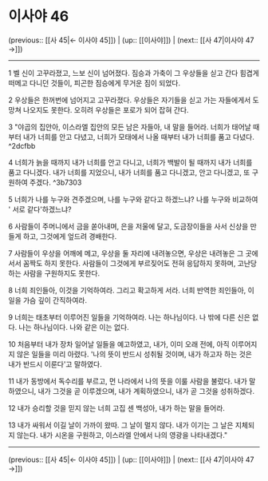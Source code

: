 # 이사야 46

(previous:: [[사 45|← 이사야 45]]) | (up:: [[이사야]]) | (next:: [[사 47|이사야 47 →]])

***


1 
벨 신이 고꾸라졌고, 느보 신이 넘어졌다. 짐승과 가축이 그 우상들을 싣고 간다 힘겹게 떠메고 다니던 것들이, 피곤한 짐승에게 무거운 짐이 되었다.


2 
우상들은 한꺼번에 넘어지고 고꾸라졌다. 우상들은 자기들을 싣고 가는 자들에게서 도망쳐 나오지도 못한다. 오히려 우상들은 포로가 되어 잡혀 간다.


3 
"야곱의 집안아, 이스라엘 집안의 모든 남은 자들아, 내 말을 들어라. 너희가 태어날 때부터 내가 너희를 안고 다녔고, 너희가 모태에서 나올 때부터 내가 너희를 품고 다녔다. ^2dcfbb


4 
너희가 늙을 때까지 내가 너희를 안고 다니고, 너희가 백발이 될 때까지 내가 너희를 품고 다니겠다. 내가 너희를 지었으니, 내가 너희를 품고 다니겠고, 안고 다니겠고, 또 구원하여 주겠다. ^3b7303


5 
너희가 나를 누구와 견주겠으며, 나를 누구와 같다고 하겠느냐? 나를 누구와 비교하여 ' 서로 같다'하겠느냐?


6 
사람들이 주머니에서 금을 쏟아내며, 은을 저울에 달고, 도금장이들을 사서 신상을 만들게 하고, 그것에게 엎드려 경배한다.


7 
사람들이 우상을 어깨에 메고, 우상을 둘 자리에 내려놓으면, 우상은 내려놓은 그 곳에 서서 꼼짝도 하지 못한다. 사람들이 그것에게 부르짖어도 전혀 응답하지 못하며, 고난당하는 사람을 구원하지도 못한다.


8 
너희 죄인들아, 이것을 기억하여라. 그리고 확고하게 서라. 너희 반역한 죄인들아, 이 일을 가슴 깊이 간직하여라.


9 
너희는 태초부터 이루어진 일들을 기억하여라. 나는 하나님이다. 나 밖에 다른 신은 없다. 나는 하나님이다. 나와 같은 이는 없다.


10 
처음부터 내가 장차 일어날 일들을 예고하였고, 내가, 이미 오래 전에, 아직 이루어지지 않은 일들을 미리 아렸다. '나의 뜻이 반드시 성취될 것이며, 내가 하고자 하는 것은 내가 반드시 이룬다'고 말하였다.


11 
내가 동방에서 독수리를 부르고, 먼 나라에서 나의 뜻을 이룰 사람을 불렀다. 내가 말하였으니, 내가 그것을 곧 이루겠으며, 내가 계획하였으니, 내가 곧 그것을 성취하겠다.


12 
내가 승리할 것을 믿지 않는 너희 고집 센 백성아, 내가 하는 말을 들어라.


13 
내가 싸워서 이길 날이 가까이 왔따. 그 날이 멀지 않다. 내가 이기는 그 날은 지체되지 않는다. 내가 시온을 구원하고, 이스라엘 안에서 나의 영광을 나타내겠다."


***

(previous:: [[사 45|← 이사야 45]]) | (up:: [[이사야]]) | (next:: [[사 47|이사야 47 →]])
